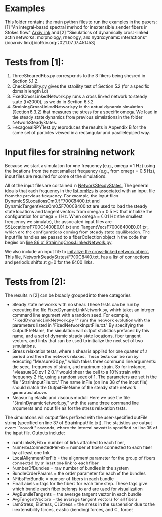# Examples 
This folder contains the main python files to run the examples
in the papers: [1] "An integral-based spectral method for inextensible slender fibers 
in Stokes flow." [Arxiv link](https://arxiv.org/abs/2007.11728) and [2] "Simulations of dynamically cross-linked actin networks: morphology, rheology, and hydrodynamic interactions" (bioarxiv link)[bioRxiv.org:2021.07.07.451453]

# Tests from [1]:
1) ThreeShearedFibs.py corresponds to the 3 fibers being sheared in Section 5.1.2.
2) CheckStability.py gives the stability test of Section 5.2 (for a specific domain length Ld)
3) FixedCrossLinkedNetwork.py runs a cross linked network to steady state (t=2000), as we do in
Section 6.3.2
4) StrainingCrossLinkedNetwork.py is the actual dynamic simulation (Section 6.3.2) that measures the 
stress for a specific omega. We load in the steady state dynamics from previous simulations in the 
folder NetworkSteadyStates. 
5) HexagonalRPYTest.py reproduces the results in Appendix B for the same set of particles viewed in
a rectangular and parallelepiped way. 

# Input files for straining network
Because we start a simulation for one frequency (e.g., omega = 1 Hz) using the locations from the 
next smallest frequency (e.g., from omega = 0.5 Hz), input files are required for some of the simulations. 

All of the input files are contained in [NetworkSteadyStates.](https://github.com/stochasticHydroTools/SlenderBody/tree/master/Python/Examples/NetworkSteadyStates)
The general idea is that each frequency in the [list omHzs](https://github.com/stochasticHydroTools/SlenderBody/blob/4cf402e21404ad8b9589af1de5b652adfbb1f72e/Python/Examples/StrainingCrossLinkedNetwork.py#L45)
is associated with an input file from the previous frequency. For example, the input files DynamicSSLocationsOm0.5F700C8400.txt
and DynamicTangentVecsOm0.5F700C8400.txt are used to load the steady state locations and tangent vectors from omega = 0.5 Hz that 
initialize the configuration for omega = 1 Hz. When omega = 0.01 Hz (the smallest frequency we simulate), the associated input 
files are SSLocationsF700C8400E0.01.txt and TangentVecsF700C8400E0.01.txt, which are the configurations coming from steady state 
equilibration. The input file handles are passed to a fiberCollection object 
in the code that begins on [line 86 of StrainingCrossLinkedNetwork.py](https://github.com/stochasticHydroTools/SlenderBody/blob/4cf402e21404ad8b9589af1de5b652adfbb1f72e/Python/Examples/StrainingCrossLinkedNetwork.py#L86).

We also include an input file to [initialize the cross-linked network object.](https://github.com/stochasticHydroTools/SlenderBody/blob/4cf402e21404ad8b9589af1de5b652adfbb1f72e/Python/Examples/StrainingCrossLinkedNetwork.py#L101)
This file, NetworkSteadyStates/F700C8400.txt, has a list of connections and periodic shifts at g=0 for the 8400 links. 

# Tests from [2]:
The results in [2] can be broadly grouped into three categories
* Steady state networks with no shear. These tests can be run by executing the file FixedDynamicLinkNetwork.py, which takes an integer command line argument with a random seed. For example, "FixedDynamicLinkNetwork.py 1" runs the network evolution with the parameters listed in 'FixedNetworkInputFile.txt.' By specifying the OutputFileName, the simulation will output statistics prefaced by this name, and a set of dynamic steady state locations, fiber tangent vectors, and links that can be used to initialize the next set of two simulations. 
* Stress relaxation tests, where a shear is applied for one quarter of a period and then the network relaxes. These tests can be run by executing  "MeasureG0.py," which takes three command line arguments: the seed, frequency of strain, and maximum strain. So for instance, "MeasureG0.py 1 2 0.1" would shear the cell to a 10\% strain with frequency 2 Hz, using a random seed of 1. The parameters are set in the file "StrainInputFile.txt." The name inFile (on line 38 of the input file) should match the OutputFileName of the steady state network generated above. 
* Measuring elastic and viscous moduli. Here we use the file "StrainDynamicNetwork.py," with the same three command line arguments and input file as for the stress relaxation tests. 

The simulations will output files prefixed with the user-specified outFile string (specified on line 37 of StrainInputFile.txt). The statistics are output every ``savedt'' seconds, where the interval savedt is specified on line 35 of the input file. Outputs include: 
* numLinksByFib = number of links attached to each fiber, 
* NumFibsConnectedPerFib = number of fibers connected to each fiber by at least one link
* LocalAlignmentPerFib = the alignment parameter for the group of fibers connected by at least one link to each fiber
* NumberOfBundles = raw number of bundles in the system
* BundleOrderParams = the order parameter for each of the bundles
* NFibsPerBundle = number of fibers in each bundle
* FinalLabels = tags for the fibers for each time step. These tags give which bundle each fiber belongs to and are used for visualization
* AvgBundleTangents = the average tangent vector in each bundle 
* AvgTangentVectors = the average tangent vectors for all fibers
* LamStress, ElStress, CLStress = the stress in the suspension due to the inextensibility forces, elastic (bending) forces, and CL forces
